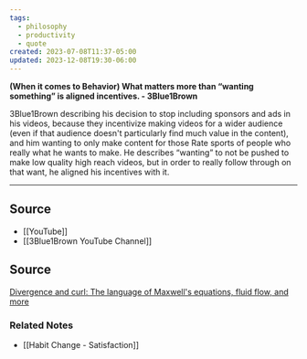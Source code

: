 ```yaml
---
tags:
  - philosophy
  - productivity
  - quote
created: 2023-07-08T11:37-05:00
updated: 2023-12-08T19:30-06:00
---
```

**(When it comes to Behavior) What matters more than “wanting something” is aligned incentives. - 3Blue1Brown**

3Blue1Brown describing his decision to stop including sponsors and ads in his videos, because they incentivize making videos for a wider audience (even if that audience doesn't particularly find much value in the content), and him wanting to only make content for those Rate sports of people who really what he wants to make. He describes “wanting” to not be pushed to make low quality high reach videos, but in order to really follow through on that want, he aligned his incentives with it. 

---

## Source
- [[YouTube]]
- [[3Blue1Brown YouTube Channel]]

## Source

[Divergence and curl: The language of Maxwell's equations, fluid flow, and more](https://youtu.be/rB83DpBJQsE)

### Related Notes
- [[Habit Change - Satisfaction]]